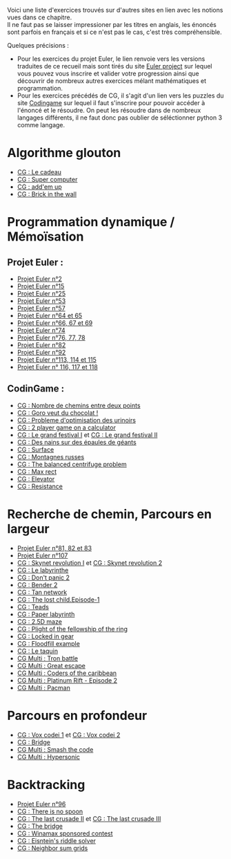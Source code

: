 Voici une liste d'exercices trouvés sur d'autres sites en lien avec les notions vues dans ce chapitre.  
Il ne faut pas se laisser impressioner par les titres en anglais, les énoncés sont parfois en français et si ce n'est pas le cas, c'est très compréhensible.

Quelques précisions : 
- Pour les exercices du projet Euler, le lien renvoie vers les versions traduites de ce recueil mais sont tirés du site [Euler project](https://projecteuler.net/) sur lequel vous pouvez vous inscrire et valider votre progression ainsi que découvrir de nombreux autres exercices mélant mathématiques et programmation.
- Pour les exercices précédés de CG, il s'agit d'un lien vers les puzzles du site [Codingame](https://www.codingame.com/) sur lequel il faut s'inscrire pour pouvoir accéder à l'énoncé et le résoudre. On peut les résoudre dans de nombreux langages différents, il ne faut donc pas oublier de séléctionner python 3 comme langage.

# Algorithme glouton

+ [CG : Le cadeau](https://www.codingame.com/training/medium/the-gift)
+ [CG : Super computer](https://www.codingame.com/training/hard/super-computer)
+ [CG : add'em up](https://www.codingame.com/training/easy/addem-up)
+ [CG : Brick in the wall](https://www.codingame.com/training/easy/brick-in-the-wall)

# Programmation dynamique / Mémoïsation

## Projet Euler :

+ [Projet Euler n°2](https://tech.io/playgrounds/1aacc9c8addbaa258cf977ebd1f7536367171/recueil-dexercices-pour-apprendre-python-au-lycee/projet-euler-n1-a-5)
+ [Projet Euler n°15](https://tech.io/playgrounds/1aacc9c8addbaa258cf977ebd1f7536367171/recueil-dexercices-pour-apprendre-python-au-lycee/projet-euler-n11-a-15)
+ [Projet Euler n°25](https://tech.io/playgrounds/1aacc9c8addbaa258cf977ebd1f7536367171/recueil-dexercices-pour-apprendre-python-au-lycee/projet-euler-n21-a-25)
+ [Projet Euler n°53](https://tech.io/playgrounds/68914ce567e09c3c5ca52d985621633467171/recueil-dexercices-pour-apprendre-python-au-lycee/projet-euler-n51-a-55)
+ [Projet Euler n°57](https://tech.io/playgrounds/68914ce567e09c3c5ca52d985621633467171/recueil-dexercices-pour-apprendre-python-au-lycee/projet-euler-n56-a-60)
+ [Projet Euler n°64 et 65](https://tech.io/playgrounds/68914ce567e09c3c5ca52d985621633467171/recueil-dexercices-pour-apprendre-python-au-lycee/projet-euler-n61-a-65)
+ [Projet Euler n°66, 67 et 69](https://tech.io/playgrounds/68914ce567e09c3c5ca52d985621633467171/recueil-dexercices-pour-apprendre-python-au-lycee/projet-euler-n66-a-70)
+ [Projet Euler n°74](https://tech.io/playgrounds/68914ce567e09c3c5ca52d985621633467171/recueil-dexercices-pour-apprendre-python-au-lycee/projet-euler-n71-a-75)
+ [Projet Euler n°76, 77, 78](https://tech.io/playgrounds/68914ce567e09c3c5ca52d985621633467171/recueil-dexercices-pour-apprendre-python-au-lycee/projet-euler-n76-a-80)
+ [Projet Euler n°82](https://tech.io/playgrounds/68914ce567e09c3c5ca52d985621633467171/recueil-dexercices-pour-apprendre-python-au-lycee/projet-euler-n81-a-85)
+ [Projet Euler n°92](https://tech.io/playgrounds/68914ce567e09c3c5ca52d985621633467171/recueil-dexercices-pour-apprendre-python-au-lycee/projet-euler-n91-a-95)
+ [Projet Euler n°113, 114 et 115](https://tech.io/playgrounds/6188af6b7ef70dd2cd375923018d100667171/recueil-dexercices-pour-apprendre-python-au-lycee/projet-euler-n111-a-115)
+ [Projet Euler n° 116, 117 et 118](https://tech.io/playgrounds/6188af6b7ef70dd2cd375923018d100667171/recueil-dexercices-pour-apprendre-python-au-lycee/projet-euler-n116-a-120)

## CodinGame :

+ [CG : Nombre de chemins entre deux points](https://www.codingame.com/training/medium/number-of-paths-between-2-points)
+ [CG : Goro veut du chocolat !](https://www.codingame.com/training/medium/goro-want-chocolate)
+ [CG : Probleme d'optimisation des urinoirs](https://www.codingame.com/training/medium/the-optimal-urinal-problem)
+ [CG : 2 player game on a calculator](https://www.codingame.com/training/medium/2-player-game-on-a-calculator)
+ [CG : Le grand festival I](https://www.codingame.com/training/medium/the-grand-festival---i) et [CG : Le grand festival II](https://www.codingame.com/training/medium/the-grand-festival---ii)
+ [CG : Des nains sur des épaules de géants](https://www.codingame.com/training/medium/dwarfs-standing-on-the-shoulders-of-giants)
+ [CG : Surface](https://www.codingame.com/training/hard/surface)
+ [CG : Montagnes russes](https://www.codingame.com/training/hard/roller-coaster)
+ [CG : The balanced centrifuge problem](https://www.codingame.com/training/hard/the-balanced-centrifuge-problem)
+ [CG : Max rect](https://www.codingame.com/training/hard/max-rect)
+ [CG : Elevator](https://www.codingame.com/training/hard/elevator)
+ [CG : Resistance](https://www.codingame.com/training/expert/the-resistance)




# Recherche de chemin, Parcours en largeur

+ [Projet Euler n°81, 82 et 83](https://tech.io/playgrounds/68914ce567e09c3c5ca52d985621633467171/recueil-dexercices-pour-apprendre-python-au-lycee/projet-euler-n81-a-85)
+ [Projet Euler n°107](https://tech.io/playgrounds/6188af6b7ef70dd2cd375923018d100667171/recueil-dexercices-pour-apprendre-python-au-lycee/projet-euler-n106-a-110)
+ [CG : Skynet revolution I](https://www.codingame.com/training/medium/skynet-revolution-episode-1) et [CG : Skynet revolution 2](https://www.codingame.com/training/hard/skynet-revolution-episode-2)
+ [CG : Le labyrinthe](https://www.codingame.com/training/hard/the-labyrinth)
+ [CG : Don't panic 2](https://www.codingame.com/training/hard/don't-panic-episode-2)
+ [CG : Bender 2](https://www.codingame.com/training/hard/bender-episode-2)
+ [CG : Tan network](https://www.codingame.com/training/hard/tan-network)
+ [CG : The lost child.Episode-1](https://www.codingame.com/training/easy/the-lost-child-episode-1)
+ [CG : Teads](https://www.codingame.com/training/medium/teads-sponsored-contest)
+ [CG : Paper labyrinth](https://www.codingame.com/training/medium/paper-labyrinth)
+ [CG : 2.5D maze](https://www.codingame.com/training/medium/2-5d-maze)
+ [CG : Plight of the fellowship of the ring](https://www.codingame.com/training/medium/plight-of-the-fellowship-of-the-ring)
+ [CG : Locked in gear](https://www.codingame.com/training/medium/locked-in-gear)
+ [CG : Floodfill example](https://www.codingame.com/training/medium/flood-fill-example)
+ [CG : Le taquin](https://www.codingame.com/training/hard/11-puzzle)
+ [CG Multi : Tron battle](https://www.codingame.com/multiplayer/bot-programming/tron-battle)
+ [CG Multi : Great escape](https://www.codingame.com/multiplayer/bot-programming/great-escape)
+ [CG Multi : Coders of the caribbean](https://www.codingame.com/multiplayer/bot-programming/coders-of-the-caribbean)
+ [CG Multi : Platinum Rift - Episode 2](https://www.codingame.com/multiplayer/bot-programming/platinum-rift-episode-2)
+ [CG Multi : Pacman](https://www.codingame.com/multiplayer/bot-programming/spring-challenge-2020)

# Parcours en profondeur

+ [CG : Vox codei 1](https://www.codingame.com/training/hard/vox-codei-episode-1) et [CG : Vox codei 2](https://www.codingame.com/training/expert/vox-codei-episode-2)
+ [CG : Bridge](https://www.codingame.com/training/hard/the-bridge-episode-2)
+ [CG Multi : Smash the code](https://www.codingame.com/multiplayer/bot-programming/smash-the-code)
+ [CG Multi : Hypersonic](https://www.codingame.com/multiplayer/bot-programming/hypersonic)

# Backtracking

+ [Projet Euler n°96](https://tech.io/playgrounds/68914ce567e09c3c5ca52d985621633467171/recueil-dexercices-pour-apprendre-python-au-lycee/projet-euler-n96-a-100)
+ [CG : There is no spoon](https://www.codingame.com/training/hard/there-is-no-spoon-episode-2)
+ [CG : The last crusade II](https://www.codingame.com/training/hard/the-last-crusade-episode-2) et [CG : The last crusade III](https://www.codingame.com/training/expert/the-last-crusade-episode-3)
+ [CG : The bridge](https://www.codingame.com/training/hard/the-bridge-episode-2)
+ [CG : Winamax sponsored contest](https://www.codingame.com/training/hard/winamax-sponsored-contest)
+ [CG : Eisntein's riddle solver](https://www.codingame.com/training/hard/einsteins-riddle-solver)
+ [CG : Neighbor sum grids](https://www.codingame.com/training/hard/neighbor-sum-grids)

